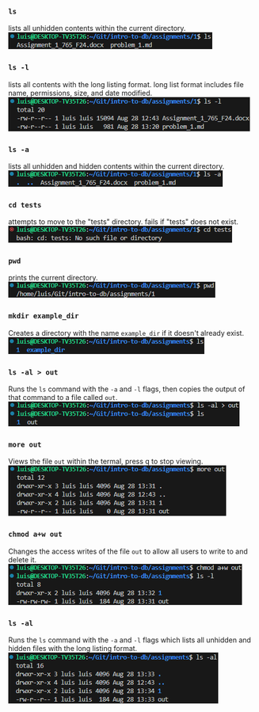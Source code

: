 ### `ls`
lists all unhidden contents within the current directory.
![alt text](images/image.png)
<br>

### `ls -l`
lists all contents with the long listing format.
long list format includes file name, permissions, size, and date modified.
![alt text](images/image-1.png)
<br>

### `ls -a`
lists all unhidden and hidden contents within the current directory.
![alt text](images/image-2.png)
<br>

### `cd tests`
attempts to move to the "tests" directory.
fails if "tests" does not exist.
![alt text](images/image-3.png)
<br>

### `pwd`
prints the current directory.
![alt text](images/image-4.png)
<br>

### `mkdir example_dir`
Creates a directory with the name `example_dir` if it doesn't already exist.
![alt text](images/image-5.png)
<br>

### `ls -al > out`
Runs the `ls` command with the `-a` and `-l` flags, then copies the output of that command to a file called `out`.
![alt text](images/image-6.png)
<br>

### `more out`
Views the file `out` within the termal, press q to stop viewing.
![alt text](images/image-7.png)
<br>

### `chmod a+w out`
Changes the access writes of the file `out` to allow all users to write to and delete it.
![alt text](images/image-8.png)
<br>

### `ls -al`
Runs the `ls` command with the `-a` and `-l` flags which lists all unhidden and hidden files with the long listing format.
![alt text](images/image-9.png)